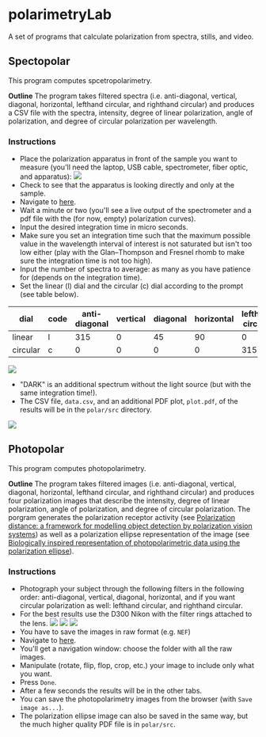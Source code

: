 # polarimetryLab

A set of programs that calculate polarization from spectra, stills, and video.

## Spectopolar
This program computes spcetropolarimetry.

**Outline** The program takes filtered spectra (i.e. anti-diagonal, vertical, diagonal, horizontal, lefthand circular, and righthand circular) and produces a CSV file with the spectra, intensity, degree of linear polarization, angle of polarization, and degree of circular polarization per wavelength.

### Instructions
* Place the polarization apparatus in front of the sample you want to measure (you'll need the laptop, USB cable, spectrometer, fiber optic, and apparatus):
![](images/sideview.JPG?raw=true)
* Check to see that the apparatus is looking directly and only at the sample.
* Navigate to [here](http://localhost:5555/SpectropolarimetryGUI.jl).
* Wait a minute or two (you'll see a live output of the spectrometer and a pdf file with the (for now, empty) polarization curves).
* Input the desired integration time in micro seconds.
* Make sure you set an integration time such that the maximum possible value in the wavelength interval of interest is not saturated but isn't too low either (play with the Glan–Thompson and Fresnel rhomb to make sure the integration time is not too high). 
* Input the number of spectra to average: as many as you have patience for (depends on the integration time).
* Set the linear (l) dial and the circular (c) dial according to the prompt (see table below). 

dial    |code|anti-diagonal|vertical|diagonal|horizontal|lefthand circular|righthand circular
---     |--- |---          |---     |---     |---       |---              |---
linear  |l   |315          |0       |45      |90        |0                |0
circular|c   |0            |0       |0       |0         |315              |45

![](images/topview.JPG?raw=true)
* "DARK" is an additional spectrum without the light source (but with the same integration time!). 
* The CSV file, `data.csv`, and an additional PDF plot, `plot.pdf`, of the results will be in the `polar/src` directory.

![](images/example.png?raw=true)

## Photopolar
This program computes photopolarimetry.

**Outline** The program takes filtered images (i.e. anti-diagonal, vertical, diagonal, horizontal, lefthand circular, and righthand circular) and produces four polarization images that describe the intensity, degree of linear polarization, angle of polarization, and degree of circular polarization. The porgram generates the polarization receptor activity (see [Polarization distance: a framework for modelling object detection by polarization vision systems](http://rspb.royalsocietypublishing.org/content/281/1776/20131632)) as well as a polarization ellipse representation of the image (see [Biologically inspired representation of photopolarimetric data using the polarization ellipse]()).

### Instructions
* Photograph your subject through the following filters in the following order: anti-diagonal, vertical, diagonal, horizontal, and if you want circular polarization as well: lefthand circular, and righthand circular. 
* For the best results use the D300 Nikon with the filter rings attached to the lens. 
![](images/overview.jpg?raw=true)
![](images/closeup1.jpg?raw=true)
![](images/closeup2.jpg?raw=true)
* You have to save the images in raw format (e.g. `NEF`)
* Navigate to [here](http://localhost:5555/photoPolarGUI.jl).
* You'll get a navigation window: choose the folder with all the raw images.
* Manipulate (rotate, flip, flop, crop, etc.) your image to include only what you want.
* Press `Done`.
* After a few seconds the results will be in the other tabs.
* You can save the photopolarimetry images from the browser (with `Save image as...`).
* The polarization ellipse image can also be saved in the same way, but the much higher quality PDF file is in `polar/src`.



